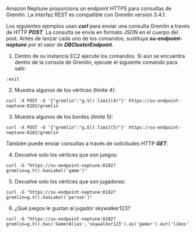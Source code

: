 Amazon Neptune proporciona un endpoint HTTPS para consultas de Gremlin. La interfaz REST es compatible con Gremlin versión 3.4.1.

Los siguientes ejemplos usan ***curl*** para enviar una consulta Gremlin a través de HTTP ***POST***. La consulta se envía en formato JSON en el cuerpo del post. Antes de lanzar cada uno de los comandos, sustituya ***su-endpoint-neptune*** por el valor de ***DBClusterEndpoint***.

1. Dentro de su instancia EC2 ejecute los comandos. Si aún se encuentra dentro de la consola de Gremlin, ejecute el siguiente comando para salir:

```
:exit
```

2. Muestra algunos de los vértices (límite 4):

```
curl -X POST -d '{"gremlin":"g.V().limit(4)"}' https://su-endpoint-neptune:8182/gremlin
```

3. Muestra algunos de los bordes (límite 5):

```
curl -X POST -d '{"gremlin":"g.E().limit(5)"}' https://su-endpoint-neptune:8182/gremlin

```


También puede enviar consultas a través de solicitudes HTTP ***GET***:

4. Devuelve solo los vértices que son juegos:

```
curl -G "https://su-endpoint-neptune:8182?gremlin=g.V().hasLabel('game')"

```

5. Devuelve solo los vértices que son jugadores:

```
curl -G "https://su-endpoint-neptune:8182?gremlin=g.V().hasLabel('person')"

```

6. ¿Qué juegos le gustan al jugador skywalker123?

```
curl -G "https://su-endpoint-neptune:8182?gremlin=g.V().has('GamerAlias','skywalker123').as('gamer').out('likes')"
```
